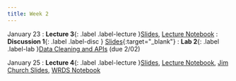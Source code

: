 ```yaml
---
title: Week 2
---
```


January 23
: **Lecture 3**{: .label .label-lecture }[Slides](https://docs.google.com/presentation/d/1zUnXDsuErAcjBrQpLI6kOlJSWjZXNf-6ttDQO3wa6-8/edit?usp=sharing), [Lecture Notebook](https://data100.datahub.berkeley.edu/hub/user-redirect/git-pull?repo=https%3A%2F%2Fgithub.com%2FUCB-Econ-148%2Fecon148-sp24&branch=main&urlpath=lab%2Ftree%2Fecon148-sp24%2Flec%2FLec2.1%2FLec2.1-Pandas.ipynb)
: **Discussion 1**{: .label .label-disc } [Slides](https://docs.google.com/presentation/d/1Dj5fOj21dIg1RhszSPwBcBhu7OjeBuCgLuwN-ua8Wuw/edit?usp=sharing){:target="_blank"}
: **Lab 2**{: .label .label-lab }[Data Cleaning and APIs](https://data100.datahub.berkeley.edu/hub/user-redirect/git-pull?repo=https%3A%2F%2Fgithub.com%2FUCB-Econ-148%2Fecon148-sp24&branch=main&urlpath=lab%2Ftree%2Fecon148-sp24%2Flab%2Flab02-new%2Flab02.ipynb) (due 2/02)



January 25
: **Lecture 4**{: .label .label-lecture }[Slides](https://docs.google.com/presentation/d/1wSWkvcQYkir7-Eyi7WSt_Oq_OEaCEqBEmT8cwNTWn1I/edit?usp=sharing), [Lecture Notebook](https://data100.datahub.berkeley.edu/hub/user-redirect/git-pull?repo=https%3A%2F%2Fgithub.com%2FUCB-Econ-148%2Fecon148-sp24&branch=main&urlpath=lab%2Ftree%2Fecon148-sp24%2Flec%2FLec2.2%2FLec.2.2_NA_UCB_degrees.ipynb), [ Jim Church Slides](https://docs.google.com/presentation/d/1oHP2sLDP1g52ZhET5fuPoEv62HbwJZKrAAaS31lplFE/edit?usp=sharing), [WRDS Notebook](https://data100.datahub.berkeley.edu/hub/user-redirect/git-pull?repo=https%3A%2F%2Fgithub.com%2FUCB-Econ-148%2Fecon148-sp24&branch=main&urlpath=lab%2Ftree%2Fecon148-sp24%2Flec%2FLec2.2%2FWRDS2024.ipynb)



